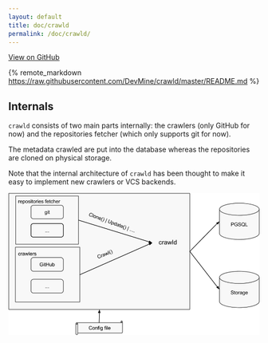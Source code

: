 ```yaml
---
layout: default
title: doc/crawld
permalink: /doc/crawld/
---
```

<span class="pull-right">
<a class="dm-grey" href="https://github.com/DevMine/crawld">View on GitHub <i class="fa fa-github"></i></a>
</span>

{% remote_markdown https://raw.githubusercontent.com/DevMine/crawld/master/README.md %}

## Internals

`crawld` consists of two main parts internally: the crawlers (only GitHub for
now) and the repositories fetcher (which only supports git for now).

The metadata crawled are put into the database whereas the repositories are
cloned on physical storage.

Note that the internal architecture of `crawld` has been thought to make it easy
to implement new crawlers or VCS backends.

![crawld internals](/img/crawld-internals.png)
